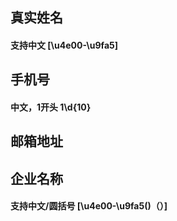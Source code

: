 
## 真实姓名

#### 支持中文 [\u4e00-\u9fa5]

## 手机号

#### 中文，1开头 1\d{10}

## 邮箱地址

## 企业名称

#### 支持中文/圆括号 [\u4e00-\u9fa5()（）]

